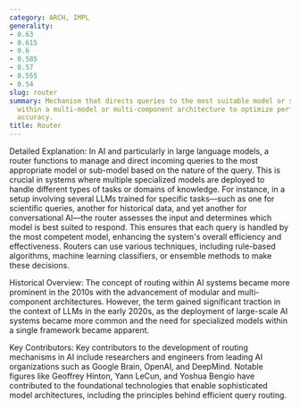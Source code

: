 ```yaml
---
category: ARCH, IMPL
generality:
- 0.63
- 0.615
- 0.6
- 0.585
- 0.57
- 0.555
- 0.54
slug: router
summary: Mechanism that directs queries to the most suitable model or sub-component
  within a multi-model or multi-component architecture to optimize performance and
  accuracy.
title: Router
---
```


Detailed Explanation:
In AI and particularly in large language models, a router functions to manage and direct incoming queries to the most appropriate model or sub-model based on the nature of the query. This is crucial in systems where multiple specialized models are deployed to handle different types of tasks or domains of knowledge. For instance, in a setup involving several LLMs trained for specific tasks—such as one for scientific queries, another for historical data, and yet another for conversational AI—the router assesses the input and determines which model is best suited to respond. This ensures that each query is handled by the most competent model, enhancing the system's overall efficiency and effectiveness. Routers can use various techniques, including rule-based algorithms, machine learning classifiers, or ensemble methods to make these decisions.

Historical Overview:
The concept of routing within AI systems became more prominent in the 2010s with the advancement of modular and multi-component architectures. However, the term gained significant traction in the context of LLMs in the early 2020s, as the deployment of large-scale AI systems became more common and the need for specialized models within a single framework became apparent.

Key Contributors:
Key contributors to the development of routing mechanisms in AI include researchers and engineers from leading AI organizations such as Google Brain, OpenAI, and DeepMind. Notable figures like Geoffrey Hinton, Yann LeCun, and Yoshua Bengio have contributed to the foundational technologies that enable sophisticated model architectures, including the principles behind efficient query routing.